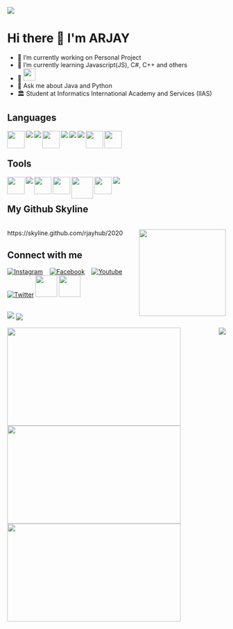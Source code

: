 ![](https://github.com/rjayhub)

# Hi there 👋  I'm ARJAY 

* 🔭 I’m currently working on Personal Project
* 🌱 I’m currently learning Javascript(JS), C#, C++ and others
* 👯 <img src="https://emojis.slackmojis.com/emojis/images/1621024394/39092/cat-roll.gif?1621024394" width="28" />
* 💬 Ask me about Java and Python
* 🏛️ Student at Informatics International Academy and Services (IIAS)

## Languages 
<div>
<img align="left" height="40" width="40" src='https://github.com/RaghavK16/RaghavK16/blob/master/images/python2.png'/>
<img align="left" src="https://img.icons8.com/color/40/000000/c-programming.png"/>
<img align="left" src="https://img.icons8.com/color/40/000000/c-plus-plus-logo.png"/>
<img align="left" height="40" width="40" src="https://www.freeiconspng.com/uploads/c-logo-icon-18.png"/>
<img align="left" src="https://img.icons8.com/color/40/000000/java-coffee-cup-logo.png"/>
<img align="left" src="https://img.icons8.com/color/40/000000/html-5.png"/>
<img align="left" src="https://img.icons8.com/color/40/000000/css3.png"/>
<img align="left" height="40" src="https://www.logo.wine/a/logo/MySQL/MySQL-Logo.wine.svg">
<img align="left" height="40" width="40" src='https://github.com/RaghavK16/RaghavK16/blob/master/images/js.svg'/> 
</div>
<br><br>

## Tools

<div>
<img align="left" height="40" width="40" src="https://cdn.iconscout.com/icon/free/png-512/netbeans-458155.png"/>
<img src="https://img.icons8.com/fluent/40/000000/visual-studio-code-2019.png"/>
<img align="left" src="https://img.icons8.com/fluent/40/000000/github.png"/>
<img align="left" height="40" width="40" src="https://banner2.cleanpng.com/20180919/eh/kisspng-einfhrung-in-java-mit-bluej-objektorientierte-p-our-technologies-5ba30c32b81bf3.4965740315374121467541.jpg"/>
<img align="left" height="40" src="https://www.clipartmax.com/png/middle/358-3582330_brackets-free-icon-brackets.png"/>
<img align="left" height="50" width="50" src="https://icon-library.com/icon/unity-icon-23.html>Unity Icon # 394567"/>
<img align="left" width="40" src="https://p1.hiclipart.com/preview/736/783/702/macos-app-icons-android-studio-png-icon.jpg"/>
<br><br>
</div>

## My Github Skyline

<br>
https://skyline.github.com/rjayhub/2020  
<img align='right' src='https://user-images.githubusercontent.com/5713670/87202985-820dcb80-c2b6-11ea-9f56-7ec461c497c3.gif' width='200'>
  
## Connect with me

[![Instagram](https://img.icons8.com/ios/40/000000/instagram-new--v2.png)](https://www.instagram.com/arjayqwerty/)&nbsp;&nbsp;&nbsp;
[![Facebook](https://img.icons8.com/android/40/000000/facebook-new.png)](https://web.facebook.com/radioactiveware)&nbsp;&nbsp;&nbsp;
[![Youtube](https://img.icons8.com/small/40/000000/youtube.png)](https://www.youtube.com/channel/)&nbsp;&nbsp;&nbsp;
[![Twitter](https://img.icons8.com/android/40/000000/twitter.png)](https://twitter.com/arjayquinlog)
[<img height="50" src="https://img.icons8.com/windows/452/hackerrank.png"/>](https://www.hackerrank.com/arjay)
[<img width="50" height="50" src="https://img.icons8.com/metro/26/000000/linkedin.png"/>](https://www.linkedin.com/in/arjay/)
<br>
<br>

<img src="https://github-readme-stats.vercel.app/api?username=rjayhub&&show_icons=true&title_color=ffffff&icon_color=bb2acf&text_color=daf7dc&bg_color=191919" />
<img align="center" src="https://github-readme-stats.vercel.app/api/top-langs/?username=rjayhub&layout=compact&theme=radical" />
<br>
<br>
<img width="400" height="226" src="https://64.media.tumblr.com/6d360ab9be0dcab7c2710c13099346e5/tumblr_o4ydtawDIP1v57tj1o1_500.gifv" align="left">
<img src="https://i.pinimg.com/originals/8d/4b/77/8d4b77c44b7a68c0fd609411e2c0ec3c.gif" align="right">
<br>
<img width="400" height="226" src="https://cdn.donmai.us/original/48/15/4815dfb327af42f7969699119abc512d.gif" align="left">
<img width="400" height="226" src="https://cdpn.io/jh3y/fullpage/NWdNMBJ" align="left">

